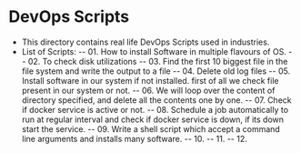 # DevOps Scripts
- This directory contains real life DevOps Scripts used in industries.
- List of Scripts:
-- 01. How to install Software in multiple flavours of OS.
-- 02. To check disk utilizations
-- 03. Find the first 10 biggest file in the file system and write the output to a file
-- 04. Delete old log files
-- 05. Install software in our system if not installed. first of all we check file present in our system or not.
-- 06. We will loop over the content of directory specified, and delete all the contents one by one.
-- 07. Check if docker service is active or not.
-- 08. Schedule a job automatically to run at regular interval and check if docker service is down, if its down start the service.
-- 09. Write a shell script which accept a command line arguments and installs many software.
-- 10.
-- 11.
-- 12.
